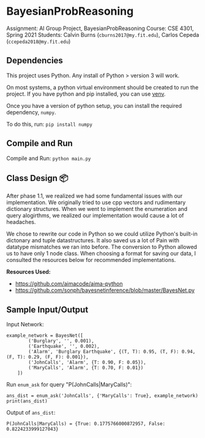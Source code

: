 # BayesianProbReasoning

Assignment: AI Group Project, BayesianProbReasoning
Course: CSE 4301, Spring 2021
Students: Calvin Burns (`cburns2017@my.fit.edu`), Carlos Cepeda (`ccepeda2018@my.fit.edu`)

## Dependencies 

This project uses Python. Any install of Python > version 3 will work.

On most systems, a python virtual environment should be created to run the project. If you have python and pip installed, you can use [venv](https://docs.python.org/3/library/venv.html#module-venv).

Once you have a version of python setup, you can install the required dependency, `numpy`. 

To do this, run: `pip install numpy`

## Compile and Run

Compile and Run: `python main.py`

## Class Design :package:

After phase 1.1, we realized we had some fundamental issues with our implementation. We originally tried to use cpp vectors and rudimentary dictionary structures. When we went to implement the enumeration and query alogirthms, we realized our implementation would cause a lot of headaches.

We chose to rewrite our code in Python so we could utilize Python's built-in dictonary and tuple datastructures. It also saved us a lot of Pain with datatype mismatches we ran into before. The conversion to Python allowed us to have only 1 node class. When choosing a format for saving our data, I consulted the resources below for recommended implementations.

**Resources Used:**

- https://github.com/aimacode/aima-python
- https://github.com/sonph/bayesnetinference/blob/master/BayesNet.py

## Sample Input/Output

Input Network:
```
example_network = BayesNet([
        ('Burglary', '', 0.001),
        ('Earthquake', '', 0.002),
        ('Alarm', 'Burglary Earthquake', {(T, T): 0.95, (T, F): 0.94, (F, T): 0.29, (F, F): 0.001}),
        ('JohnCalls', 'Alarm', {T: 0.90, F: 0.05}),
        ('MaryCalls', 'Alarm', {T: 0.70, F: 0.01})
    ])
```

Run `enum_ask` for query "P(JohnCalls|MaryCalls)":
```
ans_dist = enum_ask('JohnCalls', {'MaryCalls': True}, example_network)
print(ans_dist)
```

Output of `ans_dist`:
```
P(JohnCalls|MaryCalls) = {True: 0.1775766000872957, False: 0.8224233999127043}
```
